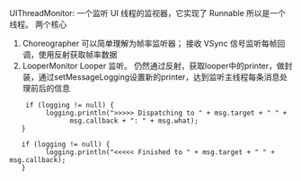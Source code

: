 UIThreadMonitor: 一个监听 UI 线程的监视器，它实现了 Runnable 所以是一个线程。
两个核心

1. Choreographer 可以简单理解为帧率监听器；
接收 VSync 信号监听每帧回调，使用反射获取帧率数据
2. LooperMonitor Looper 监听。
仍然通过反射，获取looper中的printer，做封装，通过setMessageLogging设置新的printer，达到监听主线程每条消息处理前后的信息
```
    if (logging != null) {
         logging.println(">>>>> Dispatching to " + msg.target + " " +
               msg.callback + ": " + msg.what);
   }

   if (logging != null) {
         logging.println("<<<<< Finished to " + msg.target + " " + msg.callback);
   }
```
